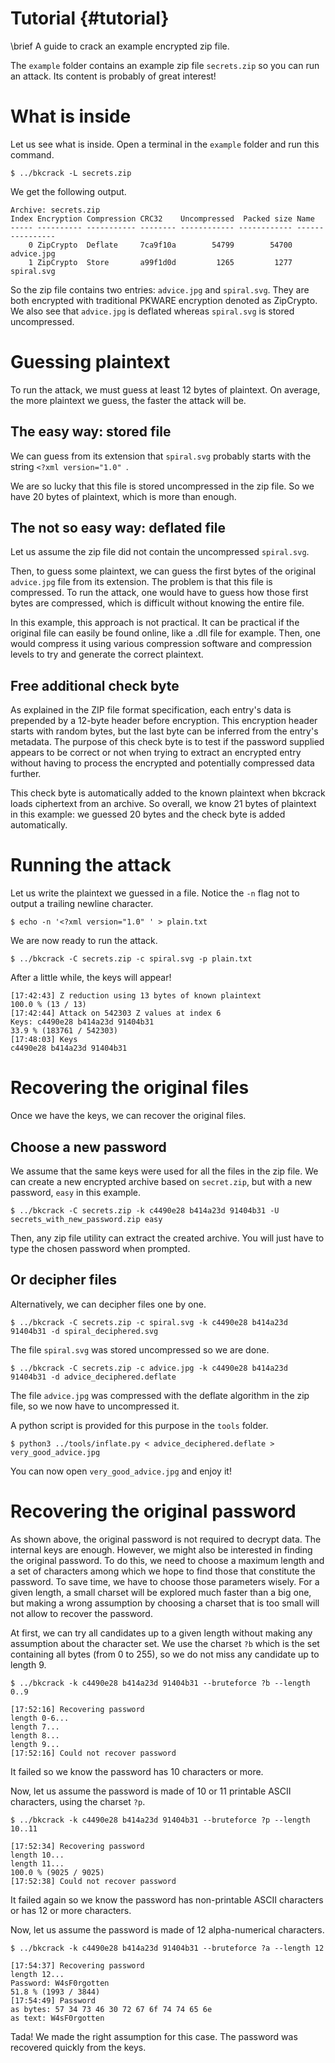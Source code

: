 Tutorial {#tutorial}
========

\brief A guide to crack an example encrypted zip file.

The `example` folder contains an example zip file `secrets.zip` so you can run an attack.
Its content is probably of great interest!

# What is inside

Let us see what is inside.
Open a terminal in the `example` folder and run this command.

    $ ../bkcrack -L secrets.zip

We get the following output.

    Archive: secrets.zip
    Index Encryption Compression CRC32    Uncompressed  Packed size Name
    ----- ---------- ----------- -------- ------------ ------------ ----------------
        0 ZipCrypto  Deflate     7ca9f10a        54799        54700 advice.jpg
        1 ZipCrypto  Store       a99f1d0d         1265         1277 spiral.svg

So the zip file contains two entries: `advice.jpg` and `spiral.svg`.
They are both encrypted with traditional PKWARE encryption denoted as ZipCrypto.
We also see that `advice.jpg` is deflated whereas `spiral.svg` is stored uncompressed.

# Guessing plaintext

To run the attack, we must guess at least 12 bytes of plaintext.
On average, the more plaintext we guess, the faster the attack will be.

## The easy way: stored file

We can guess from its extension that `spiral.svg` probably starts with the string `<?xml version="1.0" `.

We are so lucky that this file is stored uncompressed in the zip file.
So we have 20 bytes of plaintext, which is more than enough.

## The not so easy way: deflated file

Let us assume the zip file did not contain the uncompressed `spiral.svg`.

Then, to guess some plaintext, we can guess the first bytes of the original `advice.jpg` file from its extension.
The problem is that this file is compressed.
To run the attack, one would have to guess how those first bytes are compressed, which is difficult without knowing the entire file.

In this example, this approach is not practical.
It can be practical if the original file can easily be found online, like a .dll file for example.
Then, one would compress it using various compression software and compression levels to try and generate the correct plaintext.

## Free additional check byte

As explained in the ZIP file format specification, each entry's data is prepended by a 12-byte header before encryption.
This encryption header starts with random bytes, but the last byte can be inferred from the entry's metadata.
The purpose of this check byte is to test if the password supplied appears to be correct or not when trying to extract an encrypted entry without having to process the encrypted and potentially compressed data further.

This check byte is automatically added to the known plaintext when bkcrack loads ciphertext from an archive.
So overall, we know 21 bytes of plaintext in this example: we guessed 20 bytes and the check byte is added automatically.

# Running the attack

Let us write the plaintext we guessed in a file. Notice the `-n` flag not to output a trailing newline character.

    $ echo -n '<?xml version="1.0" ' > plain.txt

We are now ready to run the attack.

    $ ../bkcrack -C secrets.zip -c spiral.svg -p plain.txt

After a little while, the keys will appear!

    [17:42:43] Z reduction using 13 bytes of known plaintext
    100.0 % (13 / 13)
    [17:42:44] Attack on 542303 Z values at index 6
    Keys: c4490e28 b414a23d 91404b31
    33.9 % (183761 / 542303)
    [17:48:03] Keys
    c4490e28 b414a23d 91404b31

# Recovering the original files

Once we have the keys, we can recover the original files.

## Choose a new password

We assume that the same keys were used for all the files in the zip file.
We can create a new encrypted archive based on `secret.zip`, but with a new password, `easy` in this example.

    $ ../bkcrack -C secrets.zip -k c4490e28 b414a23d 91404b31 -U secrets_with_new_password.zip easy

Then, any zip file utility can extract the created archive. You will just have to type the chosen password when prompted.

## Or decipher files

Alternatively, we can decipher files one by one.

    $ ../bkcrack -C secrets.zip -c spiral.svg -k c4490e28 b414a23d 91404b31 -d spiral_deciphered.svg

The file `spiral.svg` was stored uncompressed so we are done.

    $ ../bkcrack -C secrets.zip -c advice.jpg -k c4490e28 b414a23d 91404b31 -d advice_deciphered.deflate

The file `advice.jpg` was compressed with the deflate algorithm in the zip file, so we now have to uncompressed it.

A python script is provided for this purpose in the `tools` folder.

    $ python3 ../tools/inflate.py < advice_deciphered.deflate > very_good_advice.jpg

You can now open `very_good_advice.jpg` and enjoy it!

# Recovering the original password

As shown above, the original password is not required to decrypt data.
The internal keys are enough.
However, we might also be interested in finding the original password.
To do this, we need to choose a maximum length and a set of characters among which we hope to find those that constitute the password.
To save time, we have to choose those parameters wisely.
For a given length, a small charset will be explored much faster than a big one, but making a wrong assumption by choosing a charset that is too small will not allow to recover the password.

At first, we can try all candidates up to a given length without making any assumption about the character set.
We use the charset `?b` which is the set containing all bytes (from 0 to 255), so we do not miss any candidate up to length 9.

    $ ../bkcrack -k c4490e28 b414a23d 91404b31 --bruteforce ?b --length 0..9

    [17:52:16] Recovering password
    length 0-6...
    length 7...
    length 8...
    length 9...
    [17:52:16] Could not recover password

It failed so we know the password has 10 characters or more.

Now, let us assume the password is made of 10 or 11 printable ASCII characters, using the charset `?p`.

    $ ../bkcrack -k c4490e28 b414a23d 91404b31 --bruteforce ?p --length 10..11

    [17:52:34] Recovering password
    length 10...
    length 11...
    100.0 % (9025 / 9025)
    [17:52:38] Could not recover password

It failed again so we know the password has non-printable ASCII characters or has 12 or more characters.

Now, let us assume the password is made of 12 alpha-numerical characters.

    $ ../bkcrack -k c4490e28 b414a23d 91404b31 --bruteforce ?a --length 12

    [17:54:37] Recovering password
    length 12...
    Password: W4sF0rgotten
    51.8 % (1993 / 3844)
    [17:54:49] Password
    as bytes: 57 34 73 46 30 72 67 6f 74 74 65 6e
    as text: W4sF0rgotten

Tada! We made the right assumption for this case.
The password was recovered quickly from the keys.
